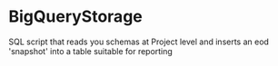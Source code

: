 # BigQueryStorage
SQL script that reads you schemas at Project level and inserts an eod 'snapshot' into a table suitable for reporting
